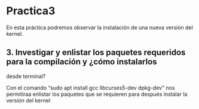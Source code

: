 # Practica3
En esta práctica podremos observar la instalación de una nueva versión del kernel.

## 3. Investigar y enlistar los paquetes requeridos para la compilación y ¿cómo instalarlos
desde terminal?

Con el comando “sudo apt install gcc libcurses5-dev dpkg-dev” nos permitiraa enlistar los paquetes que se requieren para después instalar la versión del kernel

